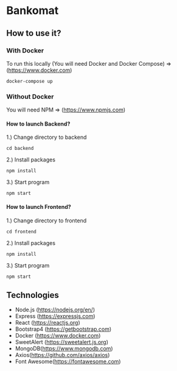 # Bankomat

## How to use it?

### With Docker

To run this locally (You will need Docker and Docker Compose) => (https://www.docker.com)

```
docker-compose up
```

### Without Docker

You will need NPM  => (https://www.npmjs.com)

#### How to launch Backend?

1.) Change directory to backend
```
cd backend
```
2.) Install packages
```
npm install
```
3.) Start program
```
npm start
```

#### How to launch Frontend?

1.) Change directory to frontend
```
cd frontend
```
2.) Install packages
```
npm install
```
3.) Start program
```
npm start
```

##  Technologies

- Node.js (https://nodejs.org/en/)
- Express (https://expressjs.com)
- React (https://reactjs.org)
- Bootstrap4 (https://getbootstrap.com)
- Docker (https://www.docker.com)
- SweetAlert (https://sweetalert.js.org)
- MongoDB(https://www.mongodb.com)
- Axios(https://github.com/axios/axios)
- Font Awesome(https://fontawesome.com)
